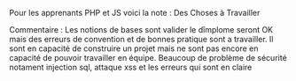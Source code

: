 Pour les apprenants PHP et JS voici la note : Des Choses à Travailler

Commentaire : Les notions de bases sont valider le dîmplome seront OK mais des erreurs de convention et de bonnes pratique sont a travailler. Il sont en capacité de construire un projet mais ne sont pas encore en capacité de pouvoir travailler en équipe. Beaucoup de problème de sécurité notament injection sql, attaque xss et les erreurs qui sont en claire